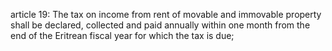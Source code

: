 article 19: 
The tax on income from rent of movable and immovable property shall be declared, collected and paid annually within one month from the end of the Eritrean fiscal year for which the tax is due; 
<ul>
</ul>